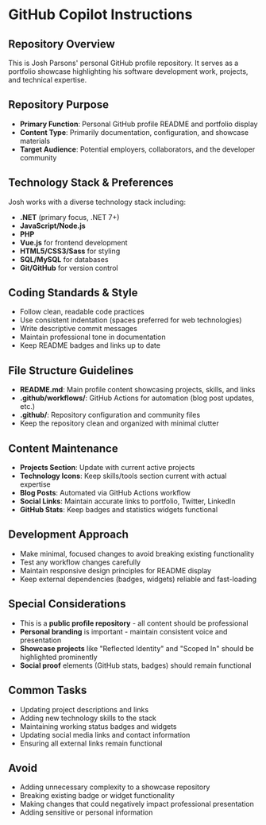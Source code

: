 # GitHub Copilot Instructions

## Repository Overview
This is Josh Parsons' personal GitHub profile repository. It serves as a portfolio showcase highlighting his software development work, projects, and technical expertise.

## Repository Purpose
- **Primary Function**: Personal GitHub profile README and portfolio display
- **Content Type**: Primarily documentation, configuration, and showcase materials
- **Target Audience**: Potential employers, collaborators, and the developer community

## Technology Stack & Preferences
Josh works with a diverse technology stack including:
- **.NET** (primary focus, .NET 7+)
- **JavaScript/Node.js** 
- **PHP**
- **Vue.js** for frontend development
- **HTML5/CSS3/Sass** for styling
- **SQL/MySQL** for databases
- **Git/GitHub** for version control

## Coding Standards & Style
- Follow clean, readable code practices
- Use consistent indentation (spaces preferred for web technologies)
- Write descriptive commit messages
- Maintain professional tone in documentation
- Keep README badges and links up to date

## File Structure Guidelines
- **README.md**: Main profile content showcasing projects, skills, and links
- **.github/workflows/**: GitHub Actions for automation (blog post updates, etc.)
- **.github/**: Repository configuration and community files
- Keep the repository clean and organized with minimal clutter

## Content Maintenance
- **Projects Section**: Update with current active projects
- **Technology Icons**: Keep skills/tools section current with actual expertise
- **Blog Posts**: Automated via GitHub Actions workflow
- **Social Links**: Maintain accurate links to portfolio, Twitter, LinkedIn
- **GitHub Stats**: Keep badges and statistics widgets functional

## Development Approach
- Make minimal, focused changes to avoid breaking existing functionality
- Test any workflow changes carefully
- Maintain responsive design principles for README display
- Keep external dependencies (badges, widgets) reliable and fast-loading

## Special Considerations
- This is a **public profile repository** - all content should be professional
- **Personal branding** is important - maintain consistent voice and presentation
- **Showcase projects** like "Reflected Identity" and "Scoped In" should be highlighted prominently
- **Social proof** elements (GitHub stats, badges) should remain functional

## Common Tasks
- Updating project descriptions and links
- Adding new technology skills to the stack
- Maintaining working status badges and widgets
- Updating social media links and contact information
- Ensuring all external links remain functional

## Avoid
- Adding unnecessary complexity to a showcase repository
- Breaking existing badge or widget functionality
- Making changes that could negatively impact professional presentation
- Adding sensitive or personal information
